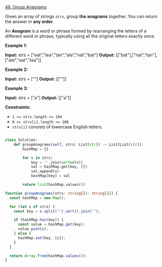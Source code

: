[49. Group Anagrams](https://leetcode.com/problems/group-anagrams/)

Given an array of strings `strs`, group **the anagrams** together. You can return the answer in **any order**.

An **Anagram** is a word or phrase formed by rearranging the letters of a different word or phrase, typically using all the original letters exactly once.

**Example 1:**

**Input:** strs = ["eat","tea","tan","ate","nat","bat"]
**Output:** [["bat"],["nat","tan"],["ate","eat","tea"]]

**Example 2:**

**Input:** strs = [""]
**Output:** [[""]]

**Example 3:**

**Input:** strs = ["a"]
**Output:** [["a"]]

**Constraints:**

- `1 <= strs.length <= 104`
- `0 <= strs[i].length <= 100`
- `strs[i]` consists of lowercase English letters.

```py

class Solution:
    def groupAnagrams(self, strs: List[str]) -> List[List[str]]:
        hashMap = {}

        for s in strs:
            key = ''.join(sorted(s))
            val = hashMap.get(key, [])
            val.append(s)
            hashMap[key] = val

        return list(hashMap.values())

```

```ts
function groupAnagrams(strs: string[]): string[][] {
  const hashMap = new Map();

  for (let s of strs) {
    const key = s.split("").sort().join("");

    if (hashMap.has(key)) {
      const value = hashMap.get(key);
      value.push(s);
    } else {
      hashMap.set(key, [s]);
    }
  }

  return Array.from(hashMap.values());
}
```
